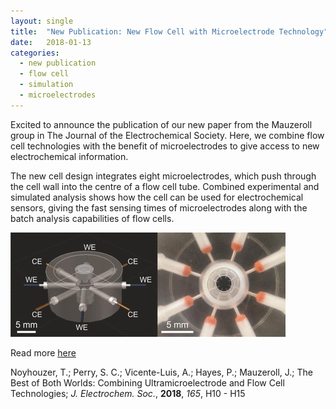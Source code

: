 ```yaml
---
layout: single
title:  "New Publication: New Flow Cell with Microelectrode Technology"
date:   2018-01-13
categories: 
  - new publication
  - flow cell
  - simulation
  - microelectrodes
---
```


Excited to announce the publication of our new paper from the Mauzeroll group in The Journal of the Electrochemical Society. Here, we combine flow cell technologies with the benefit of microelectrodes to give access to new electrochemical information.

The new cell design integrates eight microelectrodes, which push through the cell wall into the centre of a flow cell tube. Combined experimental and simulated analysis shows how the cell can be used for electrochemical sensors, giving the fast sensing times of microelectrodes along with the batch analysis capabilities of flow cells. 

![Noyhouzer et al, *J. Electrochem. Soc.*, **2018**, *165*, H10](/images_posts/2018-01-13/Flow-Cell.png)

Read more [here](https://doi.org/10.1149/2.0641802jes)

Noyhouzer, T.; Perry, S. C.; Vicente-Luis, A.; Hayes, P.; Mauzeroll, J.; The Best of Both Worlds: Combining Ultramicroelectrode and Flow Cell Technologies; *J. Electrochem. Soc.*, **2018**, *165*, H10 - H15